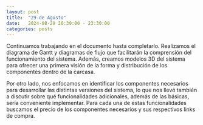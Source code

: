 ```yaml
---
layout: post
title:  "29 de Agosto"
date:   2024-08-29 20:30:00 - 23:30:00
categories: posts
---
```


Continuamos trabajando en el documento hasta completarlo. Realizamos el diagrama de Gantt y diagramas de flujo que facilitarán la comprensión del funcionamiento del sistema. 
Además, creamos modelos 3D del sistema para ofrecer una primera visión de la forma y distribución de los componentes dentro de la carcasa.

Por otro lado, nos enfocamos en identificar los componentes necesarios para desarrollar las distintas versiones del sistema, lo que nos llevó también a discutir sobre qué funcionalidades adicionales, además de las básicas, sería conveniente implementar. 
Para cada una de estas funcionalidades buscamos el precio de los componentes necesarios y sus respectivos links de compra.
